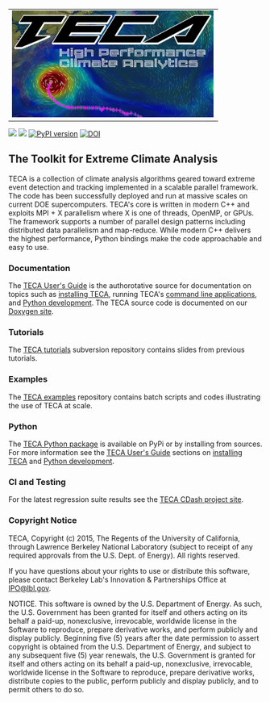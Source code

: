 <table style="border: 1px; border-collapse: collapse; border-spacing: 0px;">
<tr><td width="402px">
<img src="https://raw.githubusercontent.com/LBL-EESA/TECA/8ea6a121c8c29cdab31be4226b0564c9ee5a9726/doc/rtd/images/teca_logo_crop2_lg.png" width="400px">
</td></tr>
</table>
<a href="https://travis-ci.com/LBL-EESA/TECA"><img src="https://travis-ci.com/LBL-EESA/TECA.svg?token=zV3LhFtYvjcvo67W2uji&branch=master"></a>
<a href="https://teca.readthedocs.io/en/latest/?badge=latest"><img src="https://readthedocs.org/projects/teca/badge/?version=latest"></a>
<a href="https://badge.fury.io/py/teca"><img src="https://badge.fury.io/py/teca.svg" alt="PyPI version"></a>
<a href="https://doi.org/10.5281/zenodo.6640287"><img src="https://zenodo.org/badge/DOI/10.5281/zenodo.6640287.svg" alt="DOI"></a>

## The Toolkit for Extreme Climate Analysis
TECA is a collection of climate analysis algorithms geared toward extreme event detection and tracking implemented in a scalable parallel framework. The code has been successfully deployed and run at massive scales on current DOE supercomputers. TECA's core is written in modern C++ and exploits MPI + X parallelism where X is one of threads, OpenMP, or GPUs. The framework supports a number of parallel design patterns including distributed data parallelism and map-reduce. While modern C++ delivers the highest performance, Python bindings make the code approachable and easy to use.

### Documentation
The [TECA User's Guide](https://teca.readthedocs.io/en/latest/) is the authorotative source for documentation on topics such as [installing TECA](https://teca.readthedocs.io/en/latest/installation.html), running TECA's [command line applications](https://teca.readthedocs.io/en/latest/applications.html), and [Python development](https://teca.readthedocs.io/en/latest/python.html). The TECA source code is documented on our [Doxygen site](https://teca.readthedocs.io/en/latest/doxygen/index.html).

### Tutorials
The [TECA tutorials](https://sourceforge.net/p/teca/TECA_tutorials) subversion repository contains slides from previous tutorials.

### Examples
The [TECA examples](https://github.com/LBL-EESA/TECA_examples) repository contains batch scripts and codes illustrating the use of TECA at scale.

### Python
The [TECA Python package]() is available on PyPi or by installing from sources. For more information see the [TECA User's Guide](https://teca.readthedocs.io/en/latest/) sections on [installing TECA](https://teca.readthedocs.io/en/latest/installation.html) and [Python development](https://teca.readthedocs.io/en/latest/python.html).

### CI and Testing
For the latest regression suite results see the [TECA CDash project site](https://my.cdash.org/index.php?project=TECA).

### Copyright Notice
TECA, Copyright (c) 2015, The Regents of the University of California, through Lawrence Berkeley National Laboratory (subject to receipt of any required approvals from the U.S. Dept. of Energy).  All rights reserved.

If you have questions about your rights to use or distribute this software, please contact Berkeley Lab's Innovation & Partnerships Office at  IPO@lbl.gov.

NOTICE.  This software is owned by the U.S. Department of Energy.  As such, the U.S. Government has been granted for itself and others acting on its behalf a paid-up, nonexclusive, irrevocable, worldwide license in the Software to reproduce, prepare derivative works, and perform publicly and display publicly.  Beginning five (5) years after the date permission to assert copyright is obtained from the U.S. Department of Energy, and subject to any subsequent five (5) year renewals, the U.S. Government is granted for itself and others acting on its behalf a paid-up, nonexclusive, irrevocable, worldwide license in the Software to reproduce, prepare derivative works, distribute copies to the public, perform publicly and display publicly, and to permit others to do so.
